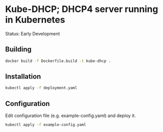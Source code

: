 # Kube-DHCP; DHCP4 server running in Kubernetes

Status: Early Development

## Building

```bash
docker build -f Dockerfile.build -t kube-dhcp .
```

## Installation

```bash
kubectl apply -f deployment.yaml
```

## Configuration

Edit configuration file (e.g. example-config.yaml) and deploy it.

```bash
kubectl apply -f example-config.yaml
```